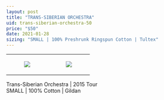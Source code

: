 ```yaml
---
layout: post
title: "TRANS-SIBERIAN ORCHESTRA"
uid: trans-siberian-orchestra-50
price: "$50"
date: 2021-01-28
sizing: "SMALL | 100% Preshrunk Ringspun Cotton | Tultex"
---
```




<table style="width:100%;"><tr><td style="vertical-align:top;">
      <figure class="tmblr-full" data-orig-height="2048" data-orig-width="1365" data-orig-src="https://concertshirts.netlify.app/shirts/0203/0203-01.jpg"><img src="https://64.media.tumblr.com/1f1348cecffc391b64b9baa208f929ea/47b00b6a3fdf94ad-49/s540x810/2ebaadf438fb2a2f8f27f014f5788900f7fff8a0.jpg" data-orig-height="2048" data-orig-width="1365" data-orig-src="https://concertshirts.netlify.app/shirts/0203/0203-01.jpg"/></figure></td>
    <td style="vertical-align:top;">
      <figure class="tmblr-full" data-orig-height="2048" data-orig-width="1365" data-orig-src="https://concertshirts.netlify.app/shirts/0203/0203-02.jpg"><img src="https://64.media.tumblr.com/8f96fc9a84493e1e52f2d70cc36accbc/47b00b6a3fdf94ad-80/s540x810/935c1188eb0279b4d41fd05da47916d267dc7d21.jpg" data-orig-height="2048" data-orig-width="1365" data-orig-src="https://concertshirts.netlify.app/shirts/0203/0203-02.jpg"/></figure></td>
  </tr></table><p>
  Trans-Siberian Orchestra | 2015 Tour<br/>SMALL | 100% Cotton | Gildan
</p>
